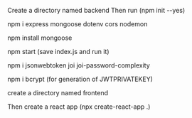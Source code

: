 Create a directory named backend
Then run (npm init --yes)

npm i express mongoose dotenv cors nodemon

npm install mongoose

npm start (save index.js and run it)

npm i jsonwebtoken joi joi-password-complexity

npm i bcrypt (for generation of JWTPRIVATEKEY)

create a directory named frontend

Then create a react app (npx create-react-app .)
